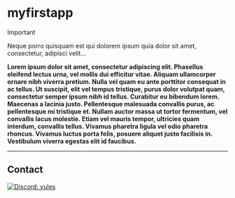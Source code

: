 # myfirstapp

> [!IMPORTANT]
> Neque porro quisquam est qui dolorem ipsum quia dolor sit amet, consectetur, adipisci velit...

**Lorem ipsum dolor sit amet, consectetur adipiscing elit. Phasellus eleifend lectus urna, vel mollis dui efficitur vitae. Aliquam ullamcorper ornare nibh viverra pretium. Nulla vel quam eu ante porttitor consequat in ac tellus. Ut suscipit, elit vel tempus tristique, purus dolor volutpat quam, consectetur semper ipsum nibh id tellus. Curabitur eu bibendum lorem. Maecenas a lacinia justo. Pellentesque malesuada convallis purus, ac pellentesque mi tristique et. Nullam auctor massa ut tortor fermentum, vel convallis lacus molestie. Etiam vel mauris tempor, ultricies quam interdum, convallis tellus. Vivamus pharetra ligula vel odio pharetra rhoncus. Vivamus luctus porta felis, posuere aliquet justo facilisis in. Vestibulum viverra egestas elit id faucibus.**

---


## Contact

[![Discord: yules](https://lanyard.cnrad.dev/api/518169167048998913)](https://discord.com/users/518169167048998913)
